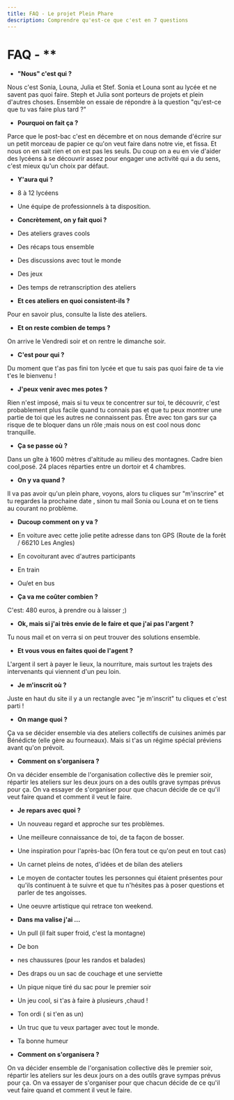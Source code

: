 ```yaml
---
title: FAQ - Le projet Plein Phare
description: Comprendre qu'est-ce que c'est en 7 questions
---
```


# FAQ - **
- **"Nous" c'est qui ?**

Nous c'est Sonia, Louna, Julia et Stef. Sonia et Louna sont au lycée et ne savent pas quoi faire. Steph et Julia sont porteurs de projets et plein d'autres choses. Ensemble on essaie de répondre à la question "qu'est-ce que tu vas faire plus tard ?"

- **Pourquoi on fait ça ?**

Parce que le post-bac c'est en décembre et on nous demande d'écrire sur un petit morceau de papier ce qu'on veut faire dans notre vie, et fissa. Et nous on en sait rien et on est pas les seuls. Du coup on a eu en vie d'aider des lycéens à se découvrir assez pour engager une activité qui a du sens, c'est mieux qu'un choix par défaut.

- **Y'aura qui ?**

- 8 à 12 lycéens  
- Une équipe de professionnels à ta disposition.

- **Concrètement, on y fait quoi ?**

- Des ateliers graves cools
- Des récaps tous ensemble
- Des discussions avec tout le monde
- Des jeux
- Des temps de retranscription des ateliers

- **Et ces ateliers en quoi consistent-ils ?**

Pour en savoir plus, consulte la liste des ateliers.

- **Et on reste combien de temps ?**

On arrive le Vendredi soir et on rentre le dimanche soir.

- **C'est pour qui ?**

Du moment que t'as pas fini ton lycée et que tu sais pas quoi faire de ta vie t'es le bienvenu !

- **J'peux venir avec mes potes ?**

Rien n'est imposé, mais si tu veux te concentrer sur toi, te découvrir, c'est probablement plus facile quand tu connais pas et que tu peux montrer une partie de toi que les autres ne connaissent pas. Être avec ton gars sur ça risque de te bloquer dans un rôle ;mais nous on est cool nous donc tranquille.

- **Ça se passe où ?**

Dans un gîte à 1600 mètres d'altitude au milieu des montagnes. Cadre bien cool,posé. 24 places réparties entre un dortoir et 4 chambres.

- **On y va quand ?**

Il va pas avoir qu'un plein phare, voyons, alors tu cliques sur "m'inscrire" et tu regardes la prochaine date , sinon tu mail Sonia ou Louna et on te tiens au courant no problème.

- **Ducoup comment on y va ?**

- En voiture avec cette jolie petite adresse dans ton GPS (Route de la forêt / 66210 Les Angles)
- En covoiturant avec d'autres participants
- En train
- Ou/et en bus

- **Ça va me coûter combien ?**

C'est: 480 euros, à prendre ou à laisser ;)

- **Ok, mais si j'ai très envie de le faire et que j'ai pas l'argent ?**

Tu nous mail et on verra si on peut trouver des solutions ensemble.

- **Et vous vous en faites quoi de l'agent ?**

L'argent il sert à payer le lieux, la nourriture, mais surtout les trajets des intervenants qui viennent d'un peu loin.

- **Je m'inscrit où ?**

Juste en haut du site il y a un rectangle avec "je m'inscrit" tu cliques et c'est parti !

- **On mange quoi ?**

Ça va se décider ensemble via des ateliers collectifs de cuisines animés par Bénédicte (elle gère au fourneaux). Mais si t'as un régime spécial préviens avant qu'on prévoit.

- **Comment on s'organisera ?**

On va décider ensemble de l'organisation collective dès le premier soir, répartir les ateliers sur les deux jours on a des outils grave sympas prévus pour ça. On va essayer de s'organiser pour que chacun décide de ce qu'il veut faire quand et comment il veut le faire.

- **Je repars avec quoi ?**

- Un nouveau regard et approche sur tes problèmes.
- Une meilleure connaissance de toi, de ta façon de bosser.
- Une inspiration pour l'après-bac (On fera tout ce qu'on peut en tout cas)
- Un carnet pleins de notes, d'idées et de bilan des ateliers
- Le moyen de contacter toutes les personnes qui étaient présentes pour qu'ils continuent à te suivre et que tu n'hésites pas à poser questions et parler de tes angoisses.
- Une oeuvre artistique qui retrace ton weekend.

- **Dans ma valise j'ai ...**

- Un pull (il fait super froid, c'est la montagne)
- De bon
- nes chaussures (pour les randos et balades)
- Des draps ou un sac de couchage et une serviette
- Un pique nique tiré du sac pour le premier soir
- Un jeu cool, si t'as à faire à plusieurs ,chaud !
- Ton ordi ( si t'en as un)
- Un truc que tu veux partager avec tout le monde.
- Ta bonne humeur

- **Comment on s'organisera ?**

On va décider ensemble de l'organisation collective dès le premier soir, répartir les ateliers sur les deux jours on a des outils grave sympas prévus pour ça. On va essayer de s'organiser pour que chacun décide de ce qu'il veut faire quand et comment il veut le faire.
